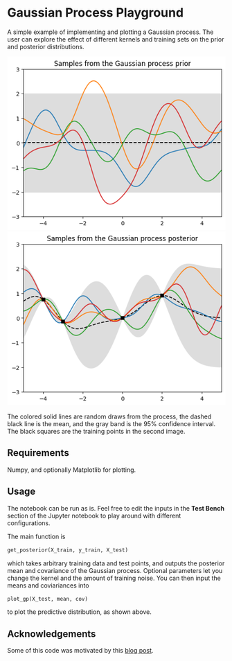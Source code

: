 # Gaussian Process Playground

A simple example of implementing and plotting a Gaussian process. The user can explore the effect of different kernels and training sets on the prior and posterior distributions.

![prior distribution](prior.png)
![posterior distribution](posterior.png)

The colored solid lines are random draws from the process, the dashed black line is the mean, and the gray band is the 95% confidence interval. The black squares are the training points in the second image. 

## Requirements 

Numpy, and optionally Matplotlib for plotting.

## Usage

The notebook can be run as is. Feel free to edit the inputs in the **Test Bench** section of the Jupyter notebook to play around with different configurations.


The main function is 
```py
get_posterior(X_train, y_train, X_test)
``` 
which takes arbitrary training data and test points, and outputs the posterior mean and covariance of the Gaussian process. Optional parameters let you change the kernel and the amount of training noise. You can then input the means and coviariances into
```py
plot_gp(X_test, mean, cov)
```
to plot the predictive distribution, as shown above.

## Acknowledgements

Some of this code was motivated by this [blog post](https://katbailey.github.io/post/gaussian-processes-for-dummies/). 
